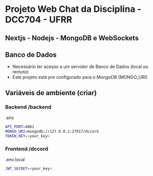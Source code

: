 # Projeto Web Chat da Disciplina - DCC704 - UFRR
## Nextjs - Nodejs - MongoDB e WebSockets

## Banco de Dados
- Necessário ter acesso a um servidor de Banco de Dados (local ou remoto)
- Este projeto está pre configurado para o MongoDB (MONGO_URI)

## Variáveis de ambiente (criar)

### Backend /backend
.env
```bash
API_PORT=4001 
MONGO_URI=mongodb://127.0.0.1:27017/dccord
TOKEN_KEY=<your_key>
```

### Frontend /dccord
.env.local
```bash
JWT_SECRET=<your_key>
```